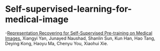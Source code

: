 # Self-supervised-learning-for-medical-image


-[Representation Recovering for Self-Supervised Pre-training on Medical Images.](https://openaccess.thecvf.com/content/WACV2023/papers/Yan_Representation_Recovering_for_Self-Supervised_Pre-Training_on_Medical_Images_WACV_2023_paper.pdf) Xiangyi Yan, Junayed Naushad, Shanlin Sun, Kun Han, Hao Tang, Deying Kong, Haoyu Ma, Chenyu You, Xiaohui Xie. 
